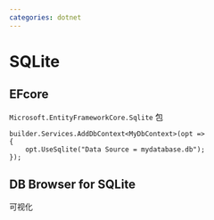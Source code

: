 ```yaml
---
categories: dotnet
---
```


# SQLite

## EFcore

`Microsoft.EntityFrameworkCore.Sqlite` 包

    builder.Services.AddDbContext<MyDbContext>(opt =>
    {
        opt.UseSqlite("Data Source = mydatabase.db");
    });

## DB Browser for SQLite

可视化
